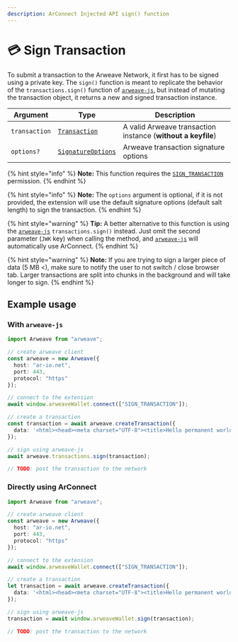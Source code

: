 ```yaml
---
description: ArConnect Injected API sign() function
---
```


# 💳 Sign Transaction

To submit a transaction to the Arweave Network, it first has to be signed using a private key. The `sign()` function is meant to replicate the behavior of the `transactions.sign()` function of [`arweave-js`](https://github.com/arweaveTeam/arweave-js#sign-a-transaction), but instead of mutating the transaction object, it returns a new and signed transaction instance.

| Argument      | Type                                                       | Description                                                                       |
| ------------- | ---------------------------------------------------------- | --------------------------------------------------------------------------------- |
| `transaction` | [`Transaction`](https://github.com/arweaveTeam/arweave-js#transactions) | A valid Arweave transaction instance (**without a keyfile**) |
| `options?` | [`SignatureOptions`](https://github.com/ArweaveTeam/arweave-js/blob/master/src/common/lib/crypto/crypto-interface.ts#L3) | Arweave transaction signature options |

{% hint style="info" %}
**Note:** This function requires the [`SIGN_TRANSACTION`](connect.md#permissions) permission.
{% endhint %}

{% hint style="info" %}
**Note:** The `options` argument is optional, if it is not provided, the extension will use the default signature options (default salt length) to sign the transaction.
{% endhint %}

{% hint style="warning" %}
**Tip:** A better alternative to this function is using the [`arweave-js`](https://github.com/arweaveTeam/arweave-js#sign-a-transaction) `transactions.sign()` instead. Just omit the second parameter (`JWK` key) when calling the method, and [`arweave-js`](https://github.com/arweaveTeam/arweave-js#sign-a-transaction) will automatically use ArConnect.
{% endhint %}

{% hint style="warning" %}
**Note:** If you are trying to sign a larger piece of data (5 MB <), make sure to notify the user to not switch / close browser tab. Larger transactions are split into chunks in the background and will take longer to sign.
{% endhint %}

## Example usage

### With `arweave-js`

```ts
import Arweave from "arweave";

// create arweave client
const arweave = new Arweave({
  host: "ar-io.net",
  port: 443,
  protocol: "https"
});

// connect to the extension
await window.arweaveWallet.connect(["SIGN_TRANSACTION"]);

// create a transaction
const transaction = await arweave.createTransaction({
  data: '<html><head><meta charset="UTF-8"><title>Hello permanent world! This was signed via ArConnect!!!</title></head><body></body></html>'
});

// sign using arweave-js
await arweave.transactions.sign(transaction);

// TODO: post the transaction to the network
```

### Directly using ArConnect

```ts
import Arweave from "arweave";

// create arweave client
const arweave = new Arweave({
  host: "ar-io.net",
  port: 443,
  protocol: "https"
});

// connect to the extension
await window.arweaveWallet.connect(["SIGN_TRANSACTION"]);

// create a transaction
let transaction = await arweave.createTransaction({
  data: '<html><head><meta charset="UTF-8"><title>Hello permanent world! This was signed via ArConnect!!!</title></head><body></body></html>'
});

// sign using arweave-js
transaction = await window.arweaveWallet.sign(transaction);

// TODO: post the transaction to the network
```
